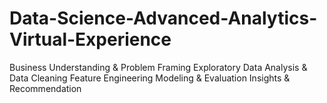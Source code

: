 # Data-Science-Advanced-Analytics-Virtual-Experience
Business Understanding & Problem Framing
Exploratory Data Analysis & Data Cleaning
Feature Engineering
Modeling & Evaluation
Insights & Recommendation
